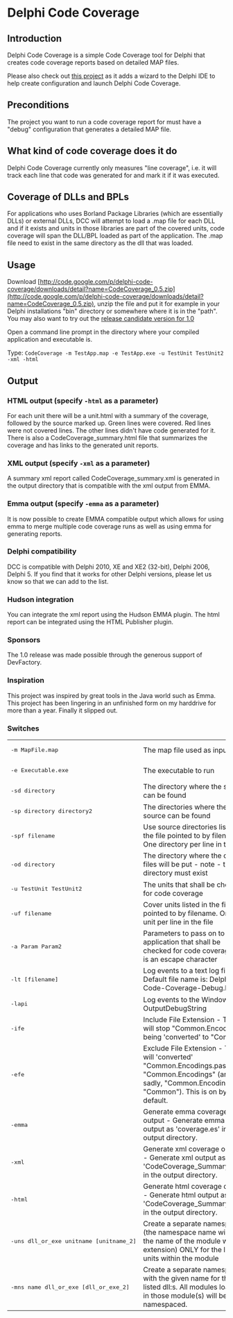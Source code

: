 # Delphi Code Coverage

## Introduction
Delphi Code Coverage is a simple Code Coverage tool for Delphi that creates code coverage reports 
based on detailed MAP files.

Please also check out [this project](http://code.google.com/p/delphi-code-coverage-wizard/) as it adds a wizard to the 
Delphi IDE to help create configuration and launch Delphi Code Coverage.

## Preconditions
The project you want to run a code coverage report for must have a "debug" configuration that generates a 
detailed MAP file.

## What kind of code coverage does it do
Delphi Code Coverage currently only measures "line coverage", i.e. it will track each line that code was generated for 
and mark it if it was executed.

## Coverage of DLLs and BPLs
For applications who uses Borland Package Libraries (which are essentially DLLs) or external DLLs, DCC will attempt to 
load a .map file for each DLL and if it exists and units in those libraries are part of the covered units, 
code coverage will span the DLL/BPL loaded as part of the application. The .map file need to exist in the same 
directory as the dll that was loaded.

## Usage
Download [http://code.google.com/p/delphi-code-coverage/downloads/detail?name=CodeCoverage_0.5.zip](http://code.google.com/p/delphi-code-coverage/downloads/detail?name=CodeCoverage_0.5.zip), 
unzip the file and put it for example in your Delphi installations "bin" directory or somewhere where it is in 
the "path". 
You may also want to try out the [release candidate version for 1.0](http://code.google.com/p/delphi-code-coverage/downloads/detail?name=CodeCoverage_1.0_RC7.zip)

Open a command line prompt in the directory where your compiled application and executable is. 

Type: `CodeCoverage -m TestApp.map -e TestApp.exe -u TestUnit TestUnit2 -xml -html`

## Output
### HTML output (specify `-html` as a parameter)
For each unit there will be a unit.html with a summary of the coverage, followed by the source marked up. 
Green lines were covered. Red lines were not covered lines. The other lines didn't have code generated for it. 
There is also a CodeCoverage_summary.html file that summarizes the coverage and has links to the generated unit reports.

### XML output (specify `-xml` as a parameter)
A summary xml report called CodeCoverage_summary.xml is generated in the output directory that is compatible with the 
xml output from EMMA.

### Emma output (specify `-emma` as a parameter)
It is now possible to create EMMA compatible output which allows for using emma to merge multiple code coverage runs as 
well as using emma for generating reports.

### Delphi compatibility
DCC is compatible with Delphi 2010, XE and XE2 (32-bit), Delphi 2006, Delphi 5. If you find that it works for other 
Delphi versions, please let us know so that we can add to the list.

### Hudson integration
You can integrate the xml report using the Hudson EMMA plugin. The html report can be integrated using the 
HTML Publisher plugin.

### Sponsors
The 1.0 release was made possible through the generous support of DevFactory.

### Inspiration
This project was inspired by great tools in the Java world such as Emma. This project has been lingering in an 
unfinished form on my harddrive for more than a year. Finally it slipped out.

### Switches
<table>
    <tr><td><pre>-m MapFile.map</pre></td><td>The map file used as input</td></tr>
    <tr><td><pre>-e Executable.exe</pre></td><td>The executable to run</td></tr>
    <tr><td><pre>-sd directory</pre></td><td>The directory where the source can be found</td></tr>
    <tr><td><pre>-sp directory directory2</pre></td><td>The directories where the source can be found</td></tr>
    <tr><td><pre>-spf filename</pre></td><td>Use source directories listed in the file pointed to by filename. One directory per line in the file</td></tr>
    <tr><td><pre>-od directory</pre></td><td>The directory where the output files will be put - note - the directory must exist</td></tr>
    <tr><td><pre>-u TestUnit TestUnit2</pre></td><td>The units that shall be checked for code coverage</td></tr>
    <tr><td><pre>-uf filename</pre></td><td>Cover units listed in the file pointed to by filename. One unit per line in the file</td></tr>
    <tr><td><pre>-a Param Param2</pre></td><td>Parameters to pass on to the application that shall be checked for code coverage. ^ is an escape character</td></tr>
    <tr><td><pre>-lt [filename]</pre></td><td>Log events to a text log file. Default file name is: Delphi-Code-Coverage-Debug.log</td></tr>
    <tr><td><pre>-lapi</pre></td><td>Log events to the Windows API OutputDebugString</td></tr>
    <tr><td><pre>-ife</pre></td><td>Include File Extension - This will stop "Common.Encodings" being 'converted' to "Common"</td></tr>
    <tr><td><pre>-efe</pre></td><td>Exclude File Extension - This will 'converted' "Common.Encodings.pas" to "Common.Encodings" (and sadly, "Common.Encodings" to "Common"). This is on by default.</td></tr>
    <tr><td><pre>-emma</pre></td><td>Generate emma coverage output - Generate emma output as 'coverage.es' in the output directory.</td></tr>
    <tr><td><pre>-xml</pre></td><td>Generate xml coverage output - Generate xml output as 'CodeCoverage_Summary.xml' in the output directory.</td></tr>
    <tr><td><pre>-html</pre></td><td>Generate html coverage output - Generate html output as 'CodeCoverage_Summary.html' in the output directory.</td></tr>
    <tr><td><pre>-uns dll_or_exe unitname [unitname_2]</pre></td><td>Create a separate namespace (the namespace name will be the name of the module without extension) ONLY for the listed units within the module</td></tr>
    <tr><td><pre>-mns name dll_or_exe [dll_or_exe_2]</pre></td><td>Create a separate namespace with the given name for the listed dll:s. All modules loaded in those module(s) will be namespaced.</td></tr>
</table>
